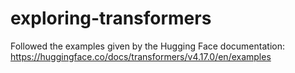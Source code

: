 # exploring-transformers

Followed the examples given by the Hugging Face documentation: https://huggingface.co/docs/transformers/v4.17.0/en/examples
